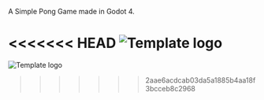 A Simple Pong Game made in Godot 4.

<<<<<<< HEAD
![Template logo](Art/Logo.png)
=======
![Template logo](https://github.com/SirEthic/Pong/Logo.png)
>>>>>>> 2aae6acdcab03da5a1885b4aa18f3bcceb8c2968
